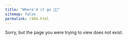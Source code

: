 ```yaml
---
title: "Where'd it go 😶‍🌫️"
sitemap: false
permalink: /404.html
---
```


Sorry, but the page you were trying to view does not exist.
